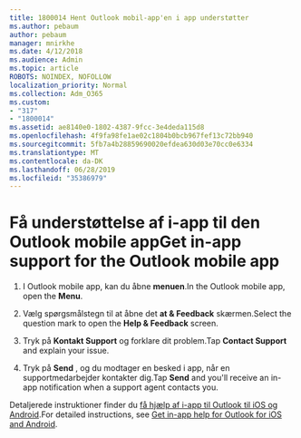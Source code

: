 ```yaml
---
title: 1800014 Hent Outlook mobil-app'en i app understøtter
ms.author: pebaum
author: pebaum
manager: mnirkhe
ms.date: 4/12/2018
ms.audience: Admin
ms.topic: article
ROBOTS: NOINDEX, NOFOLLOW
localization_priority: Normal
ms.collection: Adm_O365
ms.custom:
- "317"
- "1800014"
ms.assetid: ae8140e0-1802-4387-9fcc-3e4deda115d8
ms.openlocfilehash: 4f9fa98fe1ae02c1804b0bcb967fef13c72bb940
ms.sourcegitcommit: 5fb7a4b28859690020efdea630d03e70cc0e6334
ms.translationtype: MT
ms.contentlocale: da-DK
ms.lasthandoff: 06/28/2019
ms.locfileid: "35386979"
---
```

# <a name="get-in-app-support-for-the-outlook-mobile-app"></a><span data-ttu-id="5be08-102">Få understøttelse af i-app til den Outlook mobile app</span><span class="sxs-lookup"><span data-stu-id="5be08-102">Get in-app support for the Outlook mobile app</span></span>

1. <span data-ttu-id="5be08-103">I Outlook mobile app, kan du åbne **menuen**.</span><span class="sxs-lookup"><span data-stu-id="5be08-103">In the Outlook mobile app, open the **Menu**.</span></span>

2. <span data-ttu-id="5be08-104">Vælg spørgsmålstegn til at åbne det **at &amp; Feedback** skærmen.</span><span class="sxs-lookup"><span data-stu-id="5be08-104">Select the question mark to open the **Help &amp; Feedback** screen.</span></span>

3. <span data-ttu-id="5be08-105">Tryk på **Kontakt Support** og forklare dit problem.</span><span class="sxs-lookup"><span data-stu-id="5be08-105">Tap **Contact Support** and explain your issue.</span></span>

4. <span data-ttu-id="5be08-106">Tryk på **Send** , og du modtager en besked i app, når en supportmedarbejder kontakter dig.</span><span class="sxs-lookup"><span data-stu-id="5be08-106">Tap **Send** and you'll receive an in-app notification when a support agent contacts you.</span></span>

<span data-ttu-id="5be08-107">Detaljerede instruktioner finder du [få hjælp af i-app til Outlook til iOS og Android](https://support.office.com/article/218a22d1-9fa5-4889-b689-de1c63493243.aspx#ID0EAABAAA=Contact_Support).</span><span class="sxs-lookup"><span data-stu-id="5be08-107">For detailed instructions, see [Get in-app help for Outlook for iOS and Android](https://support.office.com/article/218a22d1-9fa5-4889-b689-de1c63493243.aspx#ID0EAABAAA=Contact_Support).</span></span>
